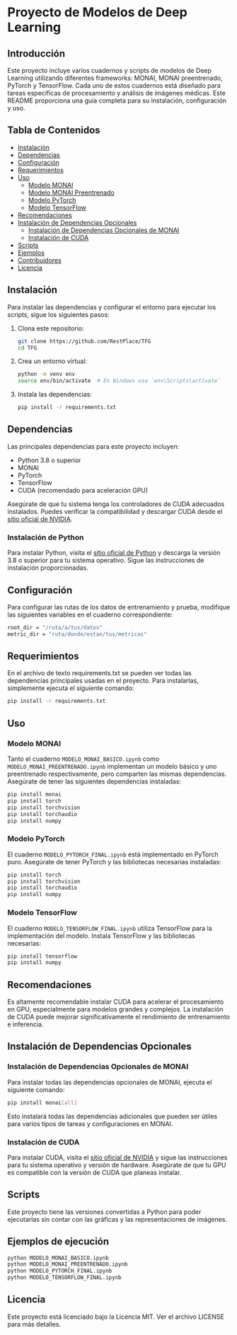 
# Proyecto de Modelos de Deep Learning

## Introducción
Este proyecto incluye varios cuadernos y scripts de modelos de Deep Learning utilizando diferentes frameworks: MONAI, MONAI preentrenado, PyTorch y TensorFlow. Cada uno de estos cuadernos está diseñado para tareas específicas de procesamiento y análisis de imágenes médicas. Este README proporciona una guía completa para su instalación, configuración y uso.

## Tabla de Contenidos
- [Instalación](#instalación)
- [Dependencias](#dependencias)
- [Configuración](#configuración)
- [Requerimientos](#requerimientos)
- [Uso](#uso)
  - [Modelo MONAI](#modelo-monai)
  - [Modelo MONAI Preentrenado](#modelo-monai-preentrenado)
  - [Modelo PyTorch](#modelo-pytorch)
  - [Modelo TensorFlow](#modelo-tensorflow)
- [Recomendaciones](#recomendaciones)
- [Instalación de Dependencias Opcionales](#instalación-de-dependencias-opcionales)
  - [Instalación de Dependencias Opcionales de MONAI](#instalación-de-dependencias-opcionales-de-monai)
  - [Instalación de CUDA](#instalación-de-cuda)
- [Scripts](#scripts)
- [Ejemplos](#ejemplos)
- [Contribuidores](#contribuidores)
- [Licencia](#licencia)

## Instalación
Para instalar las dependencias y configurar el entorno para ejecutar los scripts, sigue los siguientes pasos:

1. Clona este repositorio:
    ```bash
    git clone https://github.com/RestPlace/TFG
    cd TFG
    ```

2. Crea un entorno virtual:
    ```bash
    python -m venv env
    source env/bin/activate  # En Windows usa `env\Scripts\activate`
    ```

3. Instala las dependencias:
    ```bash
    pip install -r requirements.txt
    ```

## Dependencias
Las principales dependencias para este proyecto incluyen:
- Python 3.8 o superior
- MONAI
- PyTorch
- TensorFlow
- CUDA (recomendado para aceleración GPU)

Asegúrate de que tu sistema tenga los controladores de CUDA adecuados instalados. Puedes verificar la compatibilidad y descargar CUDA desde el [sitio oficial de NVIDIA](https://developer.nvidia.com/cuda-downloads).

### Instalación de Python
Para instalar Python, visita el [sitio oficial de Python](https://www.python.org/downloads/) y descarga la versión 3.8 o superior para tu sistema operativo. Sigue las instrucciones de instalación proporcionadas.

## Configuración
Para configurar las rutas de los datos de entrenamiento y prueba, modifique las siguientes variables en el cuaderno correspondiente:

```bash
root_dir = "/ruta/a/tus/datos"
metric_dir = "ruta/donde/estan/tus/metricas"
```

## Requerimientos
En el archivo de texto requirements.txt se pueden ver todas las dependencias principales usadas en el proyecto. Para instalarlas, simplemente ejecuta el siguiente comando:
```bash
pip install -r requirements.txt
```


## Uso

### Modelo MONAI
Tanto el cuaderno `MODELO_MONAI_BASICO.ipynb` como `MODELO_MONAI_PREENTRENADO.ipynb`   implementan un modelo básico y uno preentrenado respectivamente, pero comparten las mismas dependencias. Asegúrate de tener las siguientes dependencias instaladas:
```bash
pip install monai
pip install torch
pip install torchvision
pip install torchaudio
pip install numpy
```

### Modelo PyTorch
El cuaderno `MODELO_PYTORCH_FINAL.ipynb` está implementado en PyTorch puro. Asegúrate de tener PyTorch y las bibliotecas necesarias instaladas:
```bash
pip install torch
pip install torchvision
pip install torchaudio
pip install numpy
```

### Modelo TensorFlow
El cuaderno `MODELO_TENSORFLOW_FINAL.ipynb` utiliza TensorFlow para la implementación del modelo. Instala TensorFlow y las bibliotecas necesarias:
```bash
pip install tensorflow
pip install numpy
```

## Recomendaciones
Es altamente recomendable instalar CUDA para acelerar el procesamiento en GPU, especialmente para modelos grandes y complejos. La instalación de CUDA puede mejorar significativamente el rendimiento de entrenamiento e inferencia.

## Instalación de Dependencias Opcionales

### Instalación de Dependencias Opcionales de MONAI
Para instalar todas las dependencias opcionales de MONAI, ejecuta el siguiente comando:
```bash
pip install monai[all]
```
Esto instalará todas las dependencias adicionales que pueden ser útiles para varios tipos de tareas y configuraciones en MONAI.

### Instalación de CUDA
Para instalar CUDA, visita el [sitio oficial de NVIDIA](https://developer.nvidia.com/cuda-downloads) y sigue las instrucciones para tu sistema operativo y versión de hardware. Asegúrate de que tu GPU es compatible con la versión de CUDA que planeas instalar.

## Scripts
Este proyecto tiene las versiones convertidas a Python para poder ejecutarlas sin contar con las gráficas y las representaciones de imágenes.

## Ejemplos de ejecución

```bash
python MODELO_MONAI_BASICO.ipynb
python MODELO_MONAI_PREENTRENADO.ipynb
python MODELO_PYTORCH_FINAL.ipynb
python MODELO_TENSORFLOW_FINAL.ipynb
```

## Licencia
Este proyecto está licenciado bajo la Licencia MIT. Ver el archivo LICENSE para más detalles.

